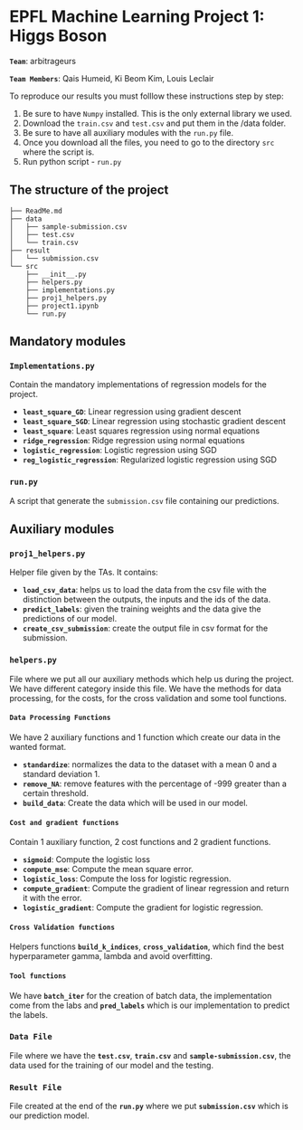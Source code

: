 # EPFL Machine Learning Project 1: Higgs Boson 
__`Team`__: arbitrageurs

__`Team Members`__: Qais Humeid, Ki Beom Kim, Louis Leclair

To reproduce our results you must folllow these instructions step by step:

1. Be sure to have `Numpy` installed. This is the only external library we used.
2. Download the `train.csv` and `test.csv` and put them in the /data folder.
3. Be sure to have all auxiliary modules with the `run.py` file.
4. Once you download all the files, you need to go to the directory `src` where the script is. 
5. Run python script - `run.py`

## The structure of the project
```
├── ReadMe.md
├── data
│   ├── sample-submission.csv
│   ├── test.csv
│   └── train.csv
├── result
│   └── submission.csv
└── src
    ├── __init__.py
    ├── helpers.py
    ├── implementations.py
    ├── proj1_helpers.py
    ├── project1.ipynb
    └── run.py
```

## Mandatory modules

### `Implementations.py`

Contain the mandatory implementations of regression models for the project.

- __`least_square_GD`__: Linear regression using gradient descent
- __`least_square_SGD`__: Linear regression using stochastic gradient descent
- __`least_square`__: Least squares regression using normal equations
- __`ridge_regression`__: Ridge regression using normal equations
- __`logistic_regression`__: Logistic regression using SGD
- __`reg_logistic_regression`__: Regularized logistic regression using SGD

### `run.py` 
A script that generate the `submission.csv` file containing our predictions.

## Auxiliary modules

### `proj1_helpers.py`
Helper file given by the TAs. It contains:

- __`load_csv_data`__: helps us to load the data from the csv file with the distinction between the outputs, the inputs and the ids of the data.
- __`predict_labels`__: given the training weights and the data give the predictions of our model.
- __`create_csv_submission`__: create the output file in csv format for the submission.

### `helpers.py`
File where we put all our auxiliary methods which help us during the project. We have different category inside this file. We have the methods for data processing, for the costs, for the cross validation and some tool functions.

#### `Data Processing Functions`
We have 2 auxiliary functions and 1 function which create our data in the wanted format.

- __`standardize`__: normalizes the data to the dataset with a mean 0 and a standard deviation 1.
- __`remove_NA`__: remove features with the percentage of -999 greater than a certain threshold.
- __`build_data`__: Create the data which will be used in our model.

#### `Cost and gradient functions`
Contain 1 auxiliary function, 2 cost functions and 2 gradient functions.

- __`sigmoid`__: Compute the logistic loss
- __`compute_mse`__: Compute the mean square error.
- __`logistic_loss`__: Compute the loss for logistic regression.
- __`compute_gradient`__: Compute the gradient of linear regression and return it with the error.
- __`logistic_gradient`__: Compute the gradient for logistic regression.

#### `Cross Validation functions`
Helpers functions  __`build_k_indices`__, __`cross_validation`__, which find the best hyperparameter gamma, lambda and avoid overfitting.

#### `Tool functions`
We have __`batch_iter`__ for the creation of batch data, the implementation come from the labs and __`pred_labels`__ which is our implementation to predict the labels.

### `Data File`
File where we have the __`test.csv`__, __`train.csv`__ and __`sample-submission.csv`__, the data used for the training of our model and the testing.

### `Result File`
File created at the end of the __`run.py`__ where we put __`submission.csv`__ which is our prediction model.


